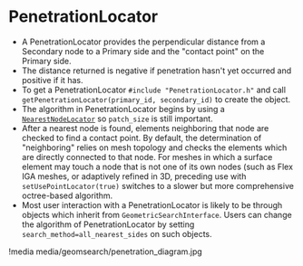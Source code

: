 # PenetrationLocator

- A PenetrationLocator provides the perpendicular distance from a Secondary node to a Primary side and the "contact point" on the Primary side.
- The distance returned is negative if penetration hasn't yet occurred and positive if it has.
- To get a PenetrationLocator `#include "PenetrationLocator.h"` and call `getPenetrationLocator(primary_id, secondary_id)` to create the object.
- The algorithm in PenetrationLocator begins by using a [`NearestNodeLocator`](/NearestNodeLocator.md) so `patch_size` is still important.
- After a nearest node is found, elements neighboring that node are checked to find a contact point.  By default, the determination of "neighboring" relies on mesh topology and checks the elements which are directly connected to that node.  For meshes in which a surface element may touch a node that is not one of its own nodes (such as Flex IGA meshes, or adaptively refined in 3D, preceding use with `setUsePointLocator(true)` switches to a slower but more comprehensive octree-based algorithm.
- Most user interaction with a PenetrationLocator is likely to be through objects which inherit from `GeometricSearchInterface`.  Users can change the algorithm of PenetrationLocator by setting `search_method=all_nearest_sides` on such objects.

!media media/geomsearch/penetration_diagram.jpg
